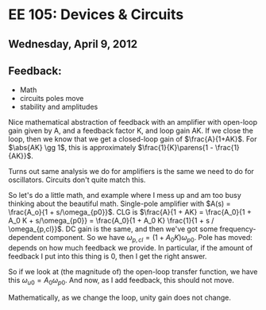 EE 105: Devices & Circuits
==========================
Wednesday, April 9, 2012
------------------------

Feedback:
---------
* Math
* circuits poles move
* stability and amplitudes

Nice mathematical abstraction of feedback with an amplifier with open-loop
gain given by A, and a feedback factor K, and loop gain AK. If we close the
loop, then we know that we get a closed-loop gain of $\frac{A}{1+AK}$. For
$\abs{AK} \gg 1$, this is approximately $\frac{1}{K}\parens{1 -
\frac{1}{AK}}$.

Turns out same analysis we do for amplifiers is the same we need to do for
oscillators. Circuits don't quite match this.

So let's do a little math, and example where I mess up and am too busy
thinking about the beautiful math. Single-pole amplifier with $A(s) =
\frac{A_o}{1 + s/\omega_{p0}}$. CLG is $\frac{A}{1 + AK} = \frac{A_0}{1 +
A_0 K + s/\omega_{p0}} = \frac{A_0}{1 + A_0 K} \frac{1}{1 + s /
\omega_{p,cl}}$. DC gain is the same, and then we've got some
frequency-dependent component. So we have $\omega_{p,cl} = (1 + A_0
K)\omega_{p0}$. Pole has moved: depends on how much feedback we provide. In
particular, if the amount of feedback I put into this thing is 0, then I
get the right answer.

So if we look at (the magnitude of) the open-loop transfer function, we
have this $\omega_{u0} = A_0 \omega_{p0}$. And now, as I add feedback, this
should not move.

Mathematically, as we change the loop, unity gain does not change.

